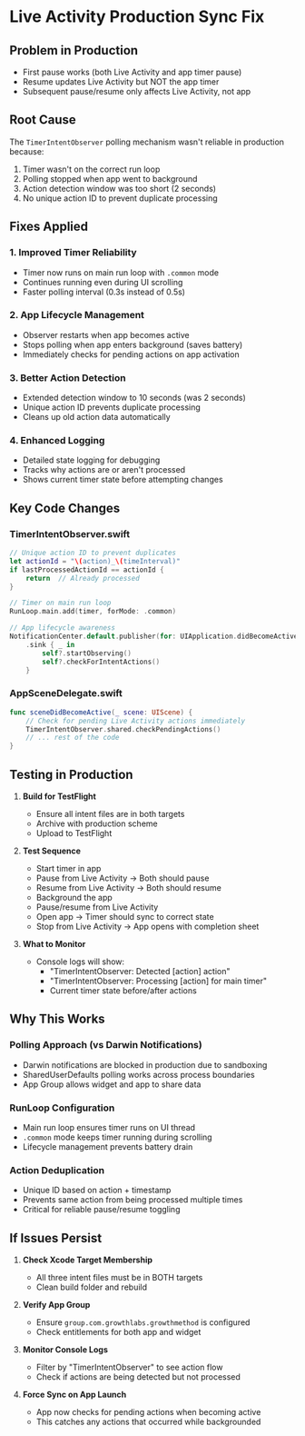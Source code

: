 # Live Activity Production Sync Fix

## Problem in Production
- First pause works (both Live Activity and app timer pause)
- Resume updates Live Activity but NOT the app timer
- Subsequent pause/resume only affects Live Activity, not app

## Root Cause
The `TimerIntentObserver` polling mechanism wasn't reliable in production because:
1. Timer wasn't on the correct run loop
2. Polling stopped when app went to background
3. Action detection window was too short (2 seconds)
4. No unique action ID to prevent duplicate processing

## Fixes Applied

### 1. Improved Timer Reliability
- Timer now runs on main run loop with `.common` mode
- Continues running even during UI scrolling
- Faster polling interval (0.3s instead of 0.5s)

### 2. App Lifecycle Management
- Observer restarts when app becomes active
- Stops polling when app enters background (saves battery)
- Immediately checks for pending actions on app activation

### 3. Better Action Detection
- Extended detection window to 10 seconds (was 2 seconds)
- Unique action ID prevents duplicate processing
- Cleans up old action data automatically

### 4. Enhanced Logging
- Detailed state logging for debugging
- Tracks why actions are or aren't processed
- Shows current timer state before attempting changes

## Key Code Changes

### TimerIntentObserver.swift
```swift
// Unique action ID to prevent duplicates
let actionId = "\(action)_\(timeInterval)"
if lastProcessedActionId == actionId {
    return  // Already processed
}

// Timer on main run loop
RunLoop.main.add(timer, forMode: .common)

// App lifecycle awareness
NotificationCenter.default.publisher(for: UIApplication.didBecomeActiveNotification)
    .sink { _ in
        self?.startObserving()
        self?.checkForIntentActions()
    }
```

### AppSceneDelegate.swift
```swift
func sceneDidBecomeActive(_ scene: UIScene) {
    // Check for pending Live Activity actions immediately
    TimerIntentObserver.shared.checkPendingActions()
    // ... rest of the code
}
```

## Testing in Production

1. **Build for TestFlight**
   - Ensure all intent files are in both targets
   - Archive with production scheme
   - Upload to TestFlight

2. **Test Sequence**
   - Start timer in app
   - Pause from Live Activity → Both should pause
   - Resume from Live Activity → Both should resume
   - Background the app
   - Pause/resume from Live Activity
   - Open app → Timer should sync to correct state
   - Stop from Live Activity → App opens with completion sheet

3. **What to Monitor**
   - Console logs will show:
     - "TimerIntentObserver: Detected [action] action"
     - "TimerIntentObserver: Processing [action] for main timer"
     - Current timer state before/after actions

## Why This Works

### Polling Approach (vs Darwin Notifications)
- Darwin notifications are blocked in production due to sandboxing
- SharedUserDefaults polling works across process boundaries
- App Group allows widget and app to share data

### RunLoop Configuration
- Main run loop ensures timer runs on UI thread
- `.common` mode keeps timer running during scrolling
- Lifecycle management prevents battery drain

### Action Deduplication
- Unique ID based on action + timestamp
- Prevents same action from being processed multiple times
- Critical for reliable pause/resume toggling

## If Issues Persist

1. **Check Xcode Target Membership**
   - All three intent files must be in BOTH targets
   - Clean build folder and rebuild

2. **Verify App Group**
   - Ensure `group.com.growthlabs.growthmethod` is configured
   - Check entitlements for both app and widget

3. **Monitor Console Logs**
   - Filter by "TimerIntentObserver" to see action flow
   - Check if actions are being detected but not processed

4. **Force Sync on App Launch**
   - App now checks for pending actions when becoming active
   - This catches any actions that occurred while backgrounded